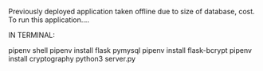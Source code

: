 Previously deployed application taken offline due to size of database, cost.
To run this application....

IN TERMINAL: 

pipenv shell
pipenv install flask pymysql
pipenv install flask-bcrypt
pipenv install cryptography 
python3 server.py 
